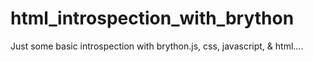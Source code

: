 # html_introspection_with_brython
Just some basic introspection with brython.js, css, javascript, & html....
